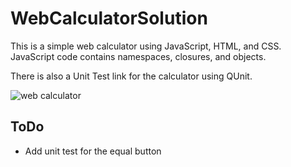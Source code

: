 # WebCalculatorSolution

This is a simple web calculator using JavaScript, HTML, and CSS. JavaScript code contains namespaces, closures, and objects. 

There is also a Unit Test link for the calculator using QUnit.

![web calculator](https://user-images.githubusercontent.com/7382719/37337284-14aa9050-26b4-11e8-90d9-9169b59adb2f.png)

## ToDo

* Add unit test for the equal button
